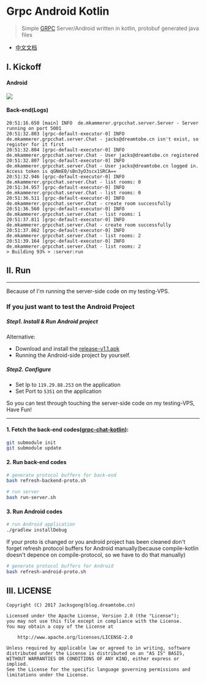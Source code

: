 # Grpc Android Kotlin

> Simple [GRPC](https://github.com/grpc/grpc-java) Server/Android written in kotlin, protobuf generated java files

- [中文文档](https://github.com/Jacksgong/grpc-android-kotlin/blob/master/README-zh.md)

## I. Kickoff

#### Android

![](https://raw.githubusercontent.com/Jacksgong/grpc-android-kotlin/master/arts/demo.gif)

#### Back-end(Logs)

```
20:51:16.650 [main] INFO  de.mkammerer.grpcchat.server.Server - Server running on port 5001
20:51:32.803 [grpc-default-executor-0] INFO  de.mkammerer.grpcchat.server.Chat - jacks@dreamtobe.cn isn't exist, so register for it first
20:51:32.804 [grpc-default-executor-0] INFO  de.mkammerer.grpcchat.server.Chat - User jacks@dreamtobe.cn registered
20:51:32.807 [grpc-default-executor-0] INFO  de.mkammerer.grpcchat.server.Chat - User jacks@dreamtobe.cn logged in. Access token is qGNmE0/sBn3yO3scx1SRCA==
20:51:32.946 [grpc-default-executor-0] INFO  de.mkammerer.grpcchat.server.Chat - list rooms: 0
20:51:34.957 [grpc-default-executor-0] INFO  de.mkammerer.grpcchat.server.Chat - list rooms: 0
20:51:36.511 [grpc-default-executor-0] INFO  de.mkammerer.grpcchat.server.Chat - create room successfully
20:51:36.560 [grpc-default-executor-0] INFO  de.mkammerer.grpcchat.server.Chat - list rooms: 1
20:51:37.811 [grpc-default-executor-0] INFO  de.mkammerer.grpcchat.server.Chat - create room successfully
20:51:37.862 [grpc-default-executor-0] INFO  de.mkammerer.grpcchat.server.Chat - list rooms: 2
20:51:39.164 [grpc-default-executor-0] INFO  de.mkammerer.grpcchat.server.Chat - list rooms: 2
> Building 93% > :server:run
```

## II. Run

---

Because of I'm running the server-side code on my testing-VPS.

### If you just want to test the Android Project

##### Step1. Install & Run Android project

Alternative:

- Download and install the [release-v1.1.apk](https://raw.githubusercontent.com/Jacksgong/grpc-android-kotlin/master/arts/release-v1.1.apk)
- Running the Android-side project by yourself.

##### Step2. Configure

- Set Ip to `119.29.88.253` on the application
- Set Port to `5351` on the application

So you can test through touching the server-side code on my testing-VPS, Have Fun!

---

#### 1. Fetch the back-end codes([grpc-chat-kotlin](https://github.com/Jacksgong/grpc-chat-kotlin)):

```bash
git submodule init
git submodule update
```

#### 2. Run back-end codes

```bash
# generate protocol buffers for back-end
bash refresh-backend-proto.sh

# run server
bash run-server.sh
```

#### 3. Run Android codes

```bash
# run Android application
./gradlew installDebug
```

If your proto is changed or you android project has been cleaned don't forget refresh protocol buffers for Android manually(because compile-kotlin doesn't depence on compile-protocol, so we have to do that manually)

```bash
# generate protocol buffers for Android
bash refresh-android-proto.sh
```

## III. LICENSE

```
Copyright (C) 2017 Jacksgong(blog.dreamtobe.cn)

Licensed under the Apache License, Version 2.0 (the "License");
you may not use this file except in compliance with the License.
You may obtain a copy of the License at

    http://www.apache.org/licenses/LICENSE-2.0

Unless required by applicable law or agreed to in writing, software
distributed under the License is distributed on an "AS IS" BASIS,
WITHOUT WARRANTIES OR CONDITIONS OF ANY KIND, either express or implied.
See the License for the specific language governing permissions and
limitations under the License.
```
